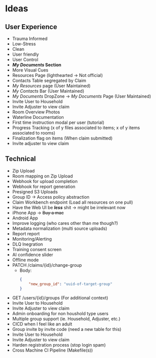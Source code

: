 # Ideas
## User Experience

 - Trauma Informed
 - Low-Stress
 - Clean
 - User friendly
 - User Control
 - ***My Documents* Section**
 - More Visual Cues
 - Resources Page (lighthearted -> Not official)
 - Contacts Table segregated by Claim
 - *My Resources* page (User Maintained)
 - *My Contacts* Bar (User Maintained)
 - *My Documents* DropZone -> *My Documents* Page (User Maintained)
 - Invite User to Household
 - Invite Adjuster to view claim
 - Room Overview Photos
 - Waterline Documentation
 - First time instruction modal per user (tutorial)
 - Progress Tracking (x of y files associated to items; x of y items associated to rooms)
 - Finalization flag on items (When claim submitted)
 - Invite adjuster to view claim

## Technical
 - Zip Upload
 - Room mapping on Zip Upload
 - Webhook for upload completion
 - Webhook for report generation
 - Presigned S3 Uploads
 - Group ID -> Access policy abstraction
 - Claim Workbench endpoint (Load all resources on one pull)
 - Have the Web UI be ***less*** shit -> might be irrelevant now
 - iPhone App -> ~~Buy a mac~~
 - Android App
 - Improve logging (who cares other than me though?)
 - Metadata normalization (multi source uploads)
 - Report report
 - Monitoring/Alerting
 - DLQ Inegration
 - Training consent screen
 - AI confidence slider
 - Offline mode
 - PATCH /claims/{id}/change-group
    - Body:
        ```json
        {
            "new_group_id": "uuid-of-target-group"
        }
        ```
 - GET /users/{id}/groups (For additional context)
 - Invite User to Household
 - Invite Adjuster to view claim
 - Admin onboarding for non houshold type users
 - Multiple group support (ie. Household, Adjuster, etc.)
 - CICD when I feel like an adult
 - Group invite by invite code (need a new table for this)
 - Invite User to Household
 - Invite Adjuster to view claim
 - Harden registration process (stop login spam)
 - Cross Machine CI Pipeline (Makefile(s))
